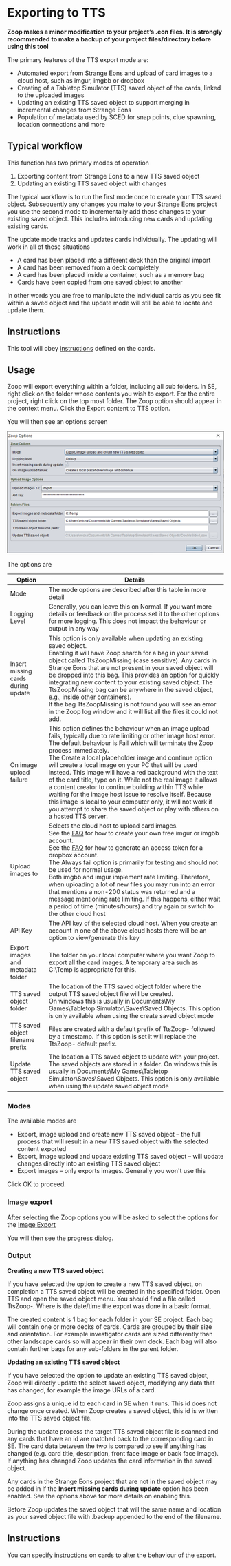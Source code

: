 # Exporting to TTS

**Zoop makes a minor modification to your project’s .eon files. It is strongly recommended to make a backup of your project files/directory before using this tool**

The primary features of the TTS export mode are:

- Automated export from Strange Eons and upload of card images to a cloud host, such as imgur, imgbb or dropbox
-	Creating of a Tabletop Simulator (TTS) saved object of the cards, linked to the uploaded images
-	Updating an existing TTS saved object to support merging in incremental changes from Strange Eons
-	Population of metadata used by SCED for snap points, clue spawning, location connections and more

## Typical workflow

This function has two primary modes of operation

1. Exporting content from Strange Eons to a new TTS saved object
2. Updating an existing TTS saved object with changes

The typical workflow is to run the first mode once to create your TTS saved object. Subsequently any changes you make to your Strange Eons project you use the second mode to incrementally add those changes to your existing saved object. This includes introducing new cards and updating existing cards.

The update mode tracks and updates cards individually. The updating will work in all of these situations

- A card has been placed into a different deck than the original import
- A card has been removed from a deck completely
- A card has been placed inside a container, such as a memory bag
- Cards have been copied from one saved object to another

In other words you are free to manipulate the individual cards as you see fit within a saved object and the update mode will still be able to locate and update them.

## Instructions

This tool will obey [instructions](../shared/instructions/Instructions.md) defined on the cards.

## Usage

Zoop will export everything within a folder, including all sub folders. In SE, right click on the folder whose contents you wish to export. For the entire project, right click on the top most folder. The Zoop option should appear in the context menu. Click the Export content to TTS option.

You will then see an options screen

![TtsOptions](TtsOptions.png)

The options are

| Option | Details |
| ---- | ----- |
| Mode | The mode options are described after this table in more detail |
| Logging Level | Generally, you can leave this on Normal. If you want more details or feedback on the process set it to the other options for more logging. This does not impact the behaviour or output in any way
| Insert missing cards during update | This option is only available when updating an existing saved object.<br>Enabling it will have Zoop search for a bag in your saved object called TtsZoopMissing (case sensitive). Any cards in Strange Eons that are not present in your saved object will be dropped into this bag. This provides an option for quickly integrating new content to your existing saved object. The TtsZoopMissing bag can be anywhere in the saved object, e.g., inside other containers).<br>If the bag TtsZoopMissing is not found you will see an error in the Zoop log window and it will list all the files it could not add. |
| On image upload failure | This option defines the behaviour when an image upload fails, typically due to rate limiting or other image host error.<br>The default behaviour is Fail which will terminate the Zoop process immediately.<br>The Create a local placeholder image and continue option will create a local image on your PC that will be used instead. This image will have a red background with the text of the card title, type on it. While not the real image it allows a content creator to continue building within TTS while waiting for the image host issue to resolve itself. Because this image is local to your computer only, it will not work if you attempt to share the saved object or play with others on a hosted TTS server.
| Upload images to | Selects the cloud host to upload card images.<br>See the [FAQ](../FAQ.md) for how to create your own free imgur or imgbb account.<br>See the [FAQ](../FAQ.md) for how to generate an access token for a dropbox account.<br>The Always fail option is primarily for testing and should not be used for normal usage.<br>Both imgbb and imgur implement rate limiting. Therefore, when uploading a lot of new files you may run into an error that mentions a non-200 status was returned and a message mentioning rate limiting. If this happens, either wait a period of time (minutes/hours) and try again or switch to the other cloud host
| API Key | The API key of the selected cloud host. When you create an account in one of the above cloud hosts there will be an option to view/generate this key |
| Export images and metadata folder | The folder on your local computer where you want Zoop to export all the card images. A temporary area such as C:\Temp is appropriate for this. |
| TTS saved object folder | The location of the TTS saved object folder where the output TTS saved object file will be created.<br>On windows this is usually in Documents\My Games\Tabletop Simulator\Saves\Saved Objects. This option is only available when using the create saved object mode |
| TTS saved object filename prefix | Files are created with a default prefix of TtsZoop- followed by a timestamp. If this option is set it will replace the TtsZoop- default prefix. |
| Update TTS saved object | The location a TTS saved object to update with your project.<br>The saved objects are stored in a folder. On windows this is usually in Documents\My Games\Tabletop Simulator\Saves\Saved Objects. This option is only available when using the update saved object mode |

### Modes

The available modes are

- Export, image upload and create new TTS saved object – the full process that will result in a new TTS saved object with the selected content exported
-	Export, image upload and update existing TTS saved object – will update changes directly into an existing TTS saved object
-	Export images – only exports images. Generally you won't use this

Click OK to proceed.

### Image export

After selecting the Zoop options you will be asked to select the options for the [Image Export](../shared/imageoptions/ExportImageOptions.md)

You will then see the [progress dialog](../shared/progressdialog/ProgressDialog.md).

### Output

**Creating a new TTS saved object**

If you have selected the option to create a new TTS saved object, on completion a TTS saved object will be created in the specified folder. Open TTS and open the saved object menu. You should find a file called TtsZoop-<timestamp>. Where <timestamp> is the date/time the export was done in a basic format.

The created content is 1 bag for each folder in your SE project. Each bag will contain one or more decks of cards. Cards are grouped by their size and orientation. For example investigator cards are sized differently than other landscape cards so will appear in their own deck. Each bag will also contain further bags for any sub-folders in the parent folder.

**Updating an existing TTS saved object**

If you have selected the option to update an existing TTS saved object, Zoop will directly update the select saved object, modifying any data that has changed, for example the image URLs of a card.

Zoop assigns a unique id to each card in SE when it runs. This id does not change once created. When Zoop creates a saved object, this id is written into the TTS saved object file.

During the update process the target TTS saved object file is scanned and any cards that have an id are matched back to the corresponding card in SE. The card data between the two is compared to see if anything has changed (e.g. card title, description, front face image or back face image). If anything has changed Zoop updates the card information in the saved object.

Any cards in the Strange Eons project that are not in the saved object may be added in if the **Insert missing cards during update** option has been enabled. See the options above for more details on enabling this.

Before Zoop updates the saved object that will the same name and location as your saved object file with <timestamp>.backup appended to the end of the filename.

## Instructions

You can specify [instructions](../shared/instructions/Instructions.md) on cards to alter the behaviour of the export.
